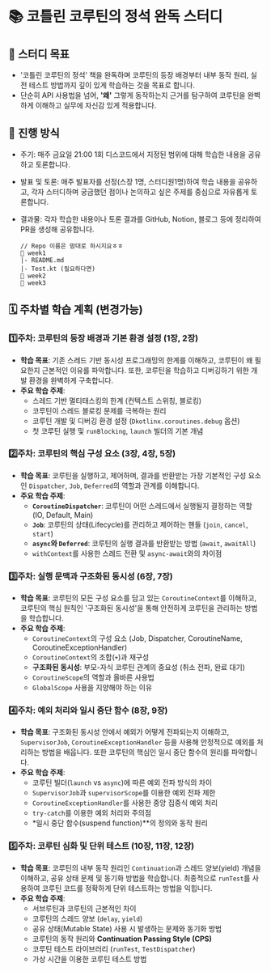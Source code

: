 # 📚 코틀린 코루틴의 정석 완독 스터디

## 🎯 스터디 목표

- '코틀린 코루틴의 정석' 책을 완독하며 코루틴의 등장 배경부터 내부 동작 원리, 실전 테스트 방법까지 깊이 있게 학습하는 것을 목표로 합니다.
- 단순히 API 사용법을 넘어, **'왜'** 그렇게 동작하는지 근거를 탐구하여 코루틴을 완벽하게 이해하고 실무에 자신감 있게 적용합니다.


## 🚀 진행 방식

- 주기: 매주 금요일 21:00 1회 디스코드에서 지정된 범위에 대해 학습한 내용을 공유하고 토론합니다.
- 발표 및 토론: 매주 발표자를 선정(스장 1명, 스터디원1명)하여 학습 내용을 공유하고, 각자 스터디하며 궁금했던 점이나 논의하고 싶은 주제를 중심으로 자유롭게 토론합니다.
- 결과물: 각자 학습한 내용이나 토론 결과를 GitHub, Notion, 블로그 등에 정리하여 PR을 생성해 공유합니다.

  ```
  // Repo 이름은 맘대로 하시지요ㅎㅎ
  📂 week1
  |- README.md
  |- Test.kt (필요하다면)
  📂 week2
  📂 week3
  ```


## 🗓️ 주차별 학습 계획 (변경가능)

### **1️⃣주차: 코루틴의 등장 배경과 기본 환경 설정 (1장, 2장)**

- **학습 목표**: 기존 스레드 기반 동시성 프로그래밍의 한계를 이해하고, 코루틴이 왜 필요한지 근본적인 이유를 파악합니다. 또한, 코루틴을 학습하고 디버깅하기 위한 개발 환경을 완벽하게 구축합니다.
- **주요 학습 주제**:
    - 스레드 기반 멀티태스킹의 한계 (컨텍스트 스위칭, 블로킹)
    - 코루틴이 스레드 블로킹 문제를 극복하는 원리
    - 코루틴 개발 및 디버깅 환경 설정 (`Dkotlinx.coroutines.debug` 옵션)
    - 첫 코루틴 실행 및 `runBlocking`, `launch` 빌더의 기본 개념

### **2️⃣주차: 코루틴의 핵심 구성 요소 (3장, 4장, 5장)**

- **학습 목표**: 코루틴을 실행하고, 제어하며, 결과를 반환받는 가장 기본적인 구성 요소인 `Dispatcher`, `Job`, `Deferred`의 역할과 관계를 이해합니다.
- **주요 학습 주제**:
    - **`CoroutineDispatcher`**: 코루틴이 어떤 스레드에서 실행될지 결정하는 역할 (IO, Default, Main)
    - **`Job`**: 코루틴의 상태(Lifecycle)를 관리하고 제어하는 핸들 (`join`, `cancel`, `start`)
    - **`async`와 `Deferred`**: 코루틴의 실행 결과를 반환받는 방법 (`await`, `awaitAll`)
    - `withContext`를 사용한 스레드 전환 및 `async-await`와의 차이점

### **3️⃣주차: 실행 문맥과 구조화된 동시성 (6장, 7장)**

- **학습 목표**: 코루틴의 모든 구성 요소를 담고 있는 `CoroutineContext`를 이해하고, 코루틴의 핵심 원칙인 '구조화된 동시성'을 통해 안전하게 코루틴을 관리하는 방법을 학습합니다.
- **주요 학습 주제**:
    - `CoroutineContext`의 구성 요소 (Job, Dispatcher, CoroutineName, CoroutineExceptionHandler)
    - `CoroutineContext`의 조합(`+`)과 재구성
    - **구조화된 동시성**: 부모-자식 코루틴 관계의 중요성 (취소 전파, 완료 대기)
    - `CoroutineScope`의 역할과 올바른 사용법
    - `GlobalScope` 사용을 지양해야 하는 이유

### **4️⃣주차: 예외 처리와 일시 중단 함수 (8장, 9장)**

- **학습 목표**: 구조화된 동시성 안에서 예외가 어떻게 전파되는지 이해하고, `SupervisorJob`, `CoroutineExceptionHandler` 등을 사용해 안정적으로 예외를 처리하는 방법을 배웁니다. 또한 코루틴의 핵심인 일시 중단 함수의 원리를 파악합니다.
- **주요 학습 주제**:
    - 코루틴 빌더(`launch` vs `async`)에 따른 예외 전파 방식의 차이
    - `SupervisorJob`과 `supervisorScope`를 이용한 예외 전파 제한
    - `CoroutineExceptionHandler`를 사용한 중앙 집중식 예외 처리
    - `try-catch`를 이용한 예외 처리와 주의점
    - *일시 중단 함수(suspend function)**의 정의와 동작 원리

### **5️⃣주차: 코루틴 심화 및 단위 테스트 (10장, 11장, 12장)**

- **학습 목표**: 코루틴의 내부 동작 원리인 `Continuation`과 스레드 양보(yield) 개념을 이해하고, 공유 상태 문제 및 동기화 방법을 학습합니다. 최종적으로 `runTest`를 사용하여 코루틴 코드를 정확하게 단위 테스트하는 방법을 익힙니다.
- **주요 학습 주제**:
    - 서브루틴과 코루틴의 근본적인 차이
    - 코루틴의 스레드 양보 (`delay`, `yield`)
    - 공유 상태(Mutable State) 사용 시 발생하는 문제와 동기화 방법
    - 코루틴의 동작 원리와 **Continuation Passing Style (CPS)**
    - 코루틴 테스트 라이브러리 (`runTest`, `TestDispatcher`)
    - 가상 시간을 이용한 코루틴 테스트 방법
